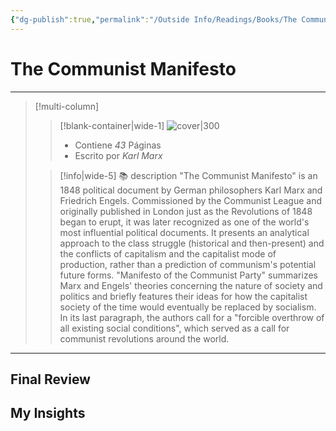 ```yaml
---
{"dg-publish":true,"permalink":"/Outside Info/Readings/Books/The Communist Manifesto/","title":"The Communist Manifesto","created":"Thursday, 2023-09-28, 4:25:01 pm","updated":"2023-10-01T23:22"}
---
```



# The Communist Manifesto
- - -
> [!multi-column]
> 
> > [!blank-container|wide-1]
> >  ![cover|300](http://books.google.com/books/content?id=5BpiEAAAQBAJ&printsec=frontcover&img=1&zoom=1&edge=curl&source=gbs_api)
> >- Contiene *43* Páginas
> >- Escrito por *Karl Marx*
> 
> > [!info|wide-5] 📚 description
> > "The Communist Manifesto" is an 1848 political document by German philosophers Karl Marx and Friedrich Engels. Commissioned by the Communist League and originally published in London just as the Revolutions of 1848 began to erupt, it was later recognized as one of the world's most influential political documents. It presents an analytical approach to the class struggle (historical and then-present) and the conflicts of capitalism and the capitalist mode of production, rather than a prediction of communism's potential future forms. "Manifesto of the Communist Party" summarizes Marx and Engels' theories concerning the nature of society and politics and briefly features their ideas for how the capitalist society of the time would eventually be replaced by socialism. In its last paragraph, the authors call for a "forcible overthrow of all existing social conditions", which served as a call for communist revolutions around the world.
> 

- - -

## Final Review

## My Insights